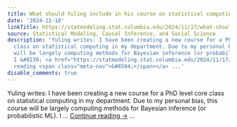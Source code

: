 ```yaml
---
title: What should Yuling include in his course on statistical computing?
date: '2024-11-18'
linkTitle: https://statmodeling.stat.columbia.edu/2024/11/17/what-should-yuling-include-in-his-course-on-statistical-computing/
source: Statistical Modeling, Causal Inference, and Social Science
description: 'Yuling writes: I have been creating a new course for a PhD level core
  class on statistical computing in my department. Due to my personal bias, this course
  will be largely computing methods for Bayesian inference (or probabilistic ML).
  I &#8230; <a href="https://statmodeling.stat.columbia.edu/2024/11/17/what-should-yuling-include-in-his-course-on-statistical-computing/">Continue
  reading <span class="meta-nav">&#8594;</span></a> ...'
disable_comments: true
---
```

Yuling writes: I have been creating a new course for a PhD level core class on statistical computing in my department. Due to my personal bias, this course will be largely computing methods for Bayesian inference (or probabilistic ML). I &#8230; <a href="https://statmodeling.stat.columbia.edu/2024/11/17/what-should-yuling-include-in-his-course-on-statistical-computing/">Continue reading <span class="meta-nav">&#8594;</span></a> ...